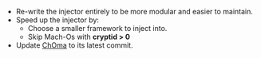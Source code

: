 - Re-write the injector entirely to be more modular and easier to maintain.
- Speed up the injector by:
  - Choose a smaller framework to inject into.
  - Skip Mach-Os with **cryptid > 0**
- Update [ChOma](https://github.com/opa334/ChOma/tree/61acfba55695c8f3c6607dd0be933aa104eb9531) to its latest commit.

